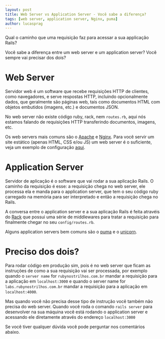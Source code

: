 ```yaml
---
layout: post
title: Web Server vs Application Server - Você sabe a diferença?
tags: [web server, application server, Nginx, puma]
author: lucasprag
---
```


Qual o caminho que uma requisição faz para acessar a sua applicação Rails?

Você sabe a diferença entre um web server e um application server? Você sempre vai precisar dos dois?

# Web Server

Servidor web é um software que recebe requisições HTTP de clientes, como navegadores, e serve respostas HTTP, incluindo opcionalmente dados, que geralmente são páginas web, tais como documentos HTML com objetos embutidos (imagens, etc.) e documentos JSON.

No web server não existe código ruby, rack, nem `routes.rb`, aqui nós estamos falando de requisições HTTP transferindo documentos, imagens, etc.

Os web servers mais comuns são o [Apache](https://httpd.apache.org/) e [Nginx](https://www.nginx.com/). Para você servir um site estático (apenas HTML, CSS e/ou JS) um web server é o suficiente, veja um exemplo de configuração [aqui](https://www.nginx.com/resources/wiki/start/topics/examples/full/).

# Application Server

Servidor de aplicação é o software que vai rodar a sua aplicação Rails. O caminho da requisição é esse: a requisição chega no web server, ele processa ela e manda para o application server, que tem o seu código ruby carregado na memória para ser interpretado e então a requisição chega no Rails.

A conversa entre o application server e a sua aplicação Rails é feita atravéis do [Rack](/2017/12/07/como-rails-interpreta-as-rotas-rack.html) que possui uma série de middlewares para tratar a requisição para finalmente chegar no seu `config/routes.rb`.

Alguns application servers bem comuns são o [puma](http://puma.io/) e o [unicorn](https://bogomips.org/unicorn/).

# Preciso dos dois?

Para rodar código em produção sim, pois é no web server que ficam as instruções de como a sua requisição vai ser processada, por exemplo quando o `server name` for `rubynostrilhos.com.br` mandar a requisição para a aplicação em `localhost:3000` e quando o server name for `labs.rubynostrilhos.com.br` mandar a requisição para a aplicação em `localhost:4000`.

Mas quando você não precisa desse tipo de instrução você também não precisa do web server. Quando você roda o comando `rails server` para desenvolver na sua máquina você está rodando o application server e acessando ele diretamente através do endereço `localhost:3000`


Se você tiver qualquer dúvida você pode perguntar nos comentários abaixo.
